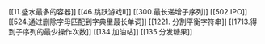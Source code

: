 [[11.盛水最多的容器]]
[[46.跳跃游戏II]]
[[300.最长递增子序列]]
[[502.IPO]]
[[524.通过删除字母匹配到字典里最长单词]]
[[1221. 分割平衡字符串]]
[[1713.得到子序列的最少操作次数]] 
[[134.加油站]]
[[135.分发糖果]]